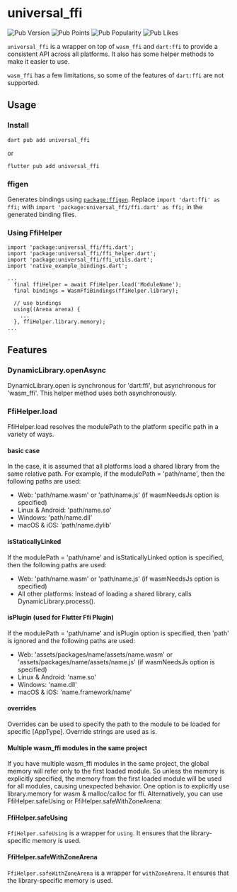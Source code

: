 # universal_ffi

![Pub Version](https://img.shields.io/pub/v/universal_ffi)
![Pub Points](https://img.shields.io/pub/points/universal_ffi)
![Pub Popularity](https://img.shields.io/pub/popularity/universal_ffi)
![Pub Likes](https://img.shields.io/pub/likes/universal_ffi)

`universal_ffi` is a wrapper on top of `wasm_ffi` and `dart:ffi` to provide a consistent API across all platforms.
It also has some helper methods to make it easier to use.

`wasm_ffi` has a few limitations, so some of the features of `dart:ffi` are not supported.

## Usage

### Install
```
dart pub add universal_ffi
```

or
```
flutter pub add universal_ffi
```

### ffigen
Generates bindings using [`package:ffigen`](https://pub.dev/packages/ffigen).
Replace `import 'dart:ffi' as ffi;` with `import 'package:universal_ffi/ffi.dart' as ffi;` in the generated binding files.

### Using FfiHelper
```
import 'package:universal_ffi/ffi.dart';
import 'package:universal_ffi/ffi_helper.dart';
import 'package:universal_ffi/ffi_utils.dart';
import 'native_example_bindings.dart';

...
  final ffiHelper = await FfiHelper.load('ModuleName');
  final bindings = WasmFfiBindings(ffiHelper.library);

  // use bindings
  using((Arena arena) {
    ...
  }, ffiHelper.library.memory);
...
```

## Features

### DynamicLibrary.openAsync
DynamicLibrary.open is synchronous for 'dart:ffi', but asynchronous for 'wasm_ffi'. This helper method uses both asynchronously.

### FfiHelper.load
FfiHelper.load resolves the modulePath to the platform specific path in a variety of ways.

#### basic case
In the case, it is assumed that all platforms load a shared library from the same relative path.
For example, if the modulePath = 'path/name', then the following paths are used:
- Web: 'path/name.wasm' or 'path/name.js' (if wasmNeedsJs option is specified)
- Linux & Android: 'path/name.so'
- Windows: 'path/name.dll'
- macOS & iOS: 'path/name.dylib'

#### isStaticallyLinked
If the modulePath = 'path/name' and isStaticallyLinked option is specified, then the following paths are used:
- Web: 'path/name.wasm' or 'path/name.js' (if wasmNeedsJs option is specified)
- All other platforms: Instead of loading a shared library, calls DynamicLibrary.process().

#### isPlugin (used for Flutter Ffi Plugin)
If the modulePath = 'path/name' and isPlugin option is specified, then 'path' is ignored and the following paths are used:
- Web: 'assets/packages/name/assets/name.wasm' or 'assets/packages/name/assets/name.js' (if wasmNeedsJs option is specified)
- Linux & Android: 'name.so'
- Windows: 'name.dll'
- macOS & iOS: 'name.framework/name'

#### overrides
Overrides can be used to specify the path to the module to be loaded for specific [AppType].
Override strings are used as is.

#### Multiple wasm_ffi modules in the same project
If you have multiple wasm_ffi modules in the same project, the global memory will refer only to the first loaded module.
So unless the memory is explicitly specified, the memory from the first loaded module will be used for all modules, causing unexpected behavior.
One option is to explicitly use library.memory for wasm & malloc/calloc for ffi.
Alternatively, you can use FfiHelper.safeUsing or FfiHelper.safeWithZoneArena:

#### FfiHelper.safeUsing
`FfiHelper.safeUsing` is a wrapper for `using`. It ensures that the library-specific memory is used.

#### FfiHelper.safeWithZoneArena
`FfiHelper.safeWithZoneArena` is a wrapper for `withZoneArena`. It ensures that the library-specific memory is used.
